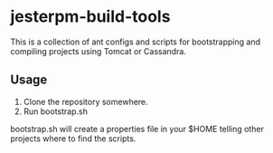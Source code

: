 jesterpm-build-tools
========================

This is a collection of ant configs and scripts for bootstrapping and compiling
projects using Tomcat or Cassandra.

Usage
-------

1. Clone the repository somewhere.
2. Run bootstrap.sh

bootstrap.sh will create a properties file in your $HOME telling other projects
where to find the scripts.
